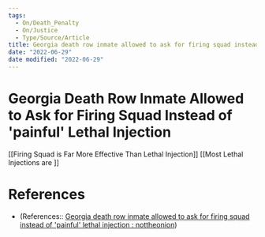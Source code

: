 ```yaml
---
tags:
  - On/Death_Penalty
  - On/Justice
  - Type/Source/Article
title: Georgia death row inmate allowed to ask for firing squad instead of 'painful' lethal injection
date: "2022-06-29"
date modified: "2022-06-29"
---
```


# Georgia Death Row Inmate Allowed to Ask for Firing Squad Instead of 'painful' Lethal Injection

[[Firing Squad is Far More Effective Than Lethal Injection]]
[[Most Lethal Injections are ]]
# References
- (References:: [Georgia death row inmate allowed to ask for firing squad instead of 'painful' lethal injection : nottheonion](https://www.reddit.com/r/nottheonion/comments/vjvdin/georgia_death_row_inmate_allowed_to_ask_for/?utm_source=share&utm_medium=ios_app&utm_name=iossmf))
